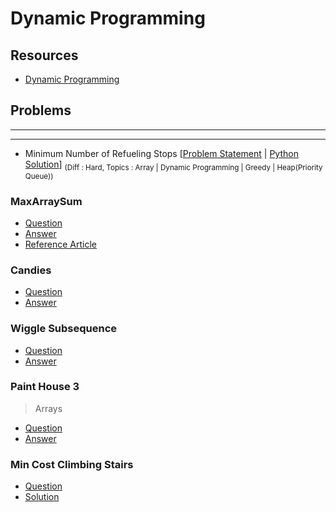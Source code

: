 # Dynamic Programming

## Resources

- [Dynamic Programming](https://www.programiz.com/dsa/dynamic-programming)

## Problems



---


---

- Minimum Number of Refueling Stops [[Problem Statement](https://leetcode.com/problems/minimum-number-of-refueling-stops/) | [Python Solution](/CompetitiveProgramming/GreedyAlgorithms/minNumberOfRefuelingStops.py)] <sub> (Diff : Hard, Topics : Array | Dynamic Programming | Greedy | Heap(Priority Queue)) </sub> 





### MaxArraySum

- [Question](https://www.hackerrank.com/challenges/max-array-sum/problem?isFullScreen=true&h_l=interview&playlist_slugs%5B%5D=interview-preparation-kit&playlist_slugs%5B%5D=dynamic-programming)
- [Answer](/CompetitiveProgramming/DynamicProgramming/MaxArraySum/MaxArraySum.py)
- [Reference Article](https://www.geeksforgeeks.org/maximum-sum-such-that-no-two-elements-are-adjacent/)

### Candies

- [Question](https://www.hackerrank.com/challenges/candies/problem?isFullScreen=true&h_l=interview&playlist_slugs%5B%5D=interview-preparation-kit&playlist_slugs%5B%5D=dynamic-programming)
- [Answer](/CompetitiveProgramming/DynamicProgramming/Candies/Candies.py)

### Wiggle Subsequence

- [Question](https://leetcode.com/problems/wiggle-subsequence/submissions/)
- [Answer](/CompetitiveProgramming/DynamicProgramming/WiggleSubsequence/wiggleSubsequence.py)

### Paint House 3

> Arrays

- [Question](https://leetcode.com/problems/paint-house-iii/)
- [Answer](/CompetitiveProgramming/DynamicProgramming/paintHouse3.py)

### Min Cost Climbing Stairs

- [Question](https://leetcode.com/problems/min-cost-climbing-stairs/submissions/)
- [Solution](/CompetitiveProgramming/DynamicProgramming/minCostClimbingStairs.py)
